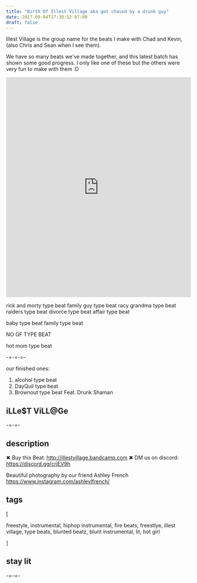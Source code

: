 ```yaml
---
title: "Birth Of Illest Village aka got chased by a drunk guy"
date: 2017-09-04T17:30:52-07:00
draft: false
---
```



Illest Village is the group name for the beats I make with Chad and Kevin, (also Chris and Sean when I see them).

We have so many beats we've made together, and this latest batch has shown some good progress. I only like one of these but the others were very fun to make with them :D   


<iframe width="100%" height="600" scrolling="no" frameborder="no" src="https://w.soundcloud.com/player/?url=https%3A//api.soundcloud.com/playlists/351585740%3Fsecret_token%3Ds-jmolI&amp;color=%2300aabb&amp;auto_play=false&amp;hide_related=false&amp;show_comments=true&amp;show_user=true&amp;show_reposts=false&amp;visual=true"></iframe>



rick and morty type beat
family guy type beat
racy grandma type beat
raiders type beat
divorce type beat
affair type beat

baby type beat
family type beat


NO GF TYPE BEAT




hot mom type beat


-=-=-=-

our finished ones:

1. alcohol type beat
2. DayQuil type beat
3. Brownout type beat Feat. Drunk Shaman

## iLLe$T ViLL@Ge

-=-=-

## description

✖ Buy this Beat: http://illestvillage.bandcamp.com
✖ DM us on discord: https://discord.gg/crjEV9h

Beautiful photography by our friend Ashley French https://www.instagram.com/ashleylfrench/

## tags

[

freestyle, instrumental, hiphop instrumental, fire beats, freestlye, illest village, type beats, blunted beatz, blunt instrumental, lit, hot girl

]

## stay lit

-=-=-
